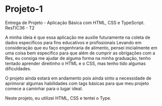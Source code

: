 # Projeto-1
Entrega de Projeto - Aplicação Básica com HTML, CSS e TypeScript. ResTIC36 - T2

A minha ideia é que essa aplicação me auxilie futuramente na coleta de dados específicos para fins educativos e profissionais
Levando em consideração que eu faço engenhraria de alimento, pensei inicialmente em uma coisa bem específico para que além de cumprir as obrigações com a Res, eu consiga me ajudar de alguma forma na minha graduação, tenho tentado aprender direitinho o HTML e o CSS, mas tenho tido algumas dificuldades.

O projeto ainda estará em andamento pois ainda sinto a necessidade de aprimorar algumas habilidades com tags básicas para que meu projeto comece a caminhar para o lugar ideal.

Neste projeto, eu utilizei HTML, CSS e tentei o Type.
